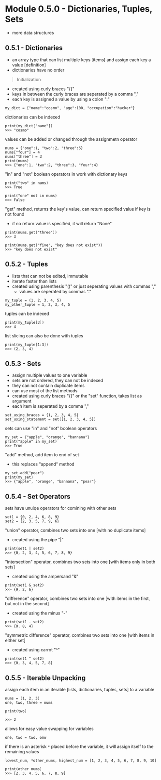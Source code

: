 # Module 0.5.0 - Dictionaries, Tuples, Sets
- more data structures

## 0.5.1 - Dictionaries
- an array type that can list multiple keys [items] and assign each key a value [definition]
- dictionaries have no order
> Initialization
- created using curly braces "{}"
- keys in between the curly braces are seperated by a comma ","
- each key is assigned  a value by using a colon ":"
```
my_dict = {"name":"cosmo", "age":100, "occupation":"hacker"}
```
dictionaries can be indexed
```
print(my_dict["name"])
>>> "cosmo"
```
values can be added or changed through the assignmetn operator
```
nums = {"one":1, "two":2, "three":5}
nums["four"] = 4
nums["three"] = 3
print(nums)
>>> {"one":1, "two":2, "three":3, "four":4}
```
"in" and "not" boolean operators in work with dictionary keys
```
print("two" in nums)
>>> True

print("one" not in nums)
>>> False
```
"get" method, returns the key's value, can return specified value if key is not found
- if no return value is specified, it will return "None"
```
print(nums.get("three"))
>>> 3

print(nums.get("five", "key does not exist"))
>>> "key does not exist"
```

## 0.5.2 - Tuples
- lists that can not be edited, immutable
- iterate faster than lists
- created using parenthesis "()" or just seperating values with commas ","
	- values are seperated by commas "."
```
my_tuple = (1, 2, 3, 4, 5)
my_other_tuple = 1, 2, 3, 4, 5
```
tuples can be indexed
```
print(my_tuple[3])
>>> 4
```
list slicing can also be done with tuples
```
print(my_tuple[1:3])
>>> (2, 3, 4)
```

## 0.5.3 - Sets
- assign multiple values to one variable
- sets are not ordered, they can not be indexed
- they can not contain duplicate items
- can use most of the list methods
- created using curly braces "{}" or the "set" function, takes list as argument
- each item is seperated by a comma ","
```
set_using_braces = {1, 2, 3, 4, 5}
set_using_statement = set([1, 2, 3, 4, 5])
```
sets can use "in" and "not" boolean operators
```
my_set = {"apple", "orange", "bannana"}
print("apple" in my_set)
>>> True
```
"add" method, add item to end of set
- this replaces "append" method
```
my_set.add("pear")
print(my_set)
>>> {"apple", "orange", "bannana", "pear"}
```

## 0.5.4 - Set Operators
sets have unuiqe operators for comining with other sets
```
set1 = {0, 2, 4, 6, 8, 9}
set2 = {2, 3, 5, 7, 9, 6}
```
"union" operator, combines two sets into one [with no duplicate items]
- created using the pipe "|"
```
print(set1 | set2)
>>> {0, 2, 3, 4, 5, 6, 7, 8, 9}
```
"intersection" operator, combines two sets into one [with items only in both sets]
- created using the ampersand "&"
```
print(set1 & set2)
>>> {9, 2, 6}
```
"difference" operator, combines two sets into one [with items in the first, but not in the second]
- created using the minus "-"
```
print(set1 - set2)
>>> {0, 8, 4}
```
"symmetric difference" operator, combines two sets into one [with items in either set]
- created using carrot "^"
```
print(set1 ^ set2)
>>> {0, 3, 4, 5, 7, 8}
```

## 0.5.5 - Iterable Unpacking
assign each item in an iterable [lists, dictionaries, tuples, sets] to a variable
```
nums = (1, 2, 3)
one, two, three = nums

print(two)

>>> 2
```
allows for easy value swapping for variables
```
one, two = two, onw
```
if there is an asterisk `*` placed before the variable, it will assign itself to the remaining values
```
lowest_num, *other_nums, highest_num = [1, 2, 3, 4, 5, 6, 7, 8, 9, 10]

print(other_nums)
>>> [2, 3, 4, 5, 6, 7, 8, 9]
```
